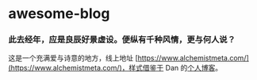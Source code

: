 # awesome-blog

### 此去经年，应是良辰好景虚设。便纵有千种风情，更与何人说？

这是一个充满爱与诗意的地方，线上地址 [https://www.alchemistmeta.com/](https://www.alchemistmeta.com/)，样式借鉴于 Dan 的[个人博客](https://overreacted.io/)。
